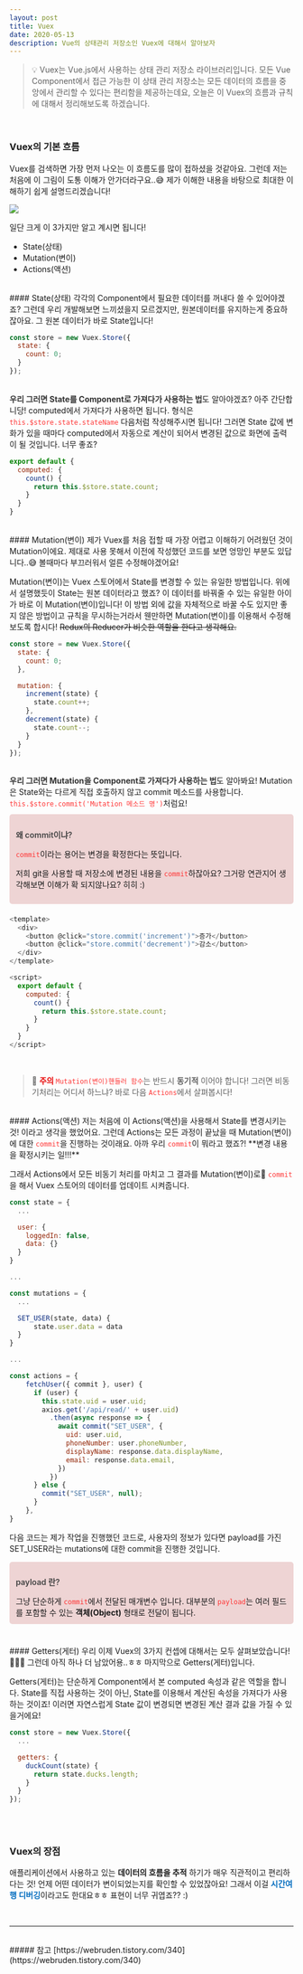 ```yaml
---
layout: post
title: Vuex
date: 2020-05-13
description: Vue의 상태관리 저장소인 Vuex에 대해서 알아보자
---
```


> 💡 Vuex는 Vue.js에서 사용하는 상태 관리 저장소 라이브러리입니다.
모든 Vue Component에서 접근 가능한 이 상태 관리 저장소는 모든 데이터의 흐름을 중앙에서 관리할 수 있다는 편리함을 제공하는데요, 오늘은 이 Vuex의 흐름과 규칙에 대해서 정리해보도록 하겠습니다.

<br />

### Vuex의 기본 흐름
Vuex를 검색하면 가장 먼저 나오는 이 흐름도를 많이 접하셨을 것같아요.
그런데 저는 처음에 이 그림이 도통 이해가 안가더라구요..😅
제가 이해한 내용을 바탕으로 최대한 이해하기 쉽게 설명드리겠습니다!
<div class="img_row">
	<img class="col three" src="{{ site.baseurl }}/img/Vuex.png">
</div>

일단 크게 이 3가지만 알고 계시면 됩니다!
<ul>
  <li>State(상태)</li>
  <li>Mutation(변이)</li>
  <li>Actions(액션)</li>
</ul>

<br />
#### State(상태)
각각의 Component에서 필요한 데이터를 꺼내다 쓸 수 있어야겠죠?
그런데 우리 개발해보면 느끼셨을지 모르겠지만, 원본데이터를 유지하는게 중요하잖아요. 그 원본 데이터가 바로 State입니다!

```javascript
const store = new Vuex.Store({
  state: {
    count: 0;
  }
});
```

<br />
<span style="color: #333; font-weight: bold;">우리 그러면 State를 Component로 가져다가 사용하는 법</span>도 알아야겠죠?
아주 간단합니당! computed에서 가져다가 사용하면 됩니다.
형식은 <code style="color: #FF3636;">this.$store.state.stateName</code> 다음처럼 작성해주시면 됩니다!
그러면 State 값에 변화가 있을 때마다 computed에서 자동으로 계산이 되어서 변경된 값으로 화면에 출력이 될 것입니다. 너무 좋죠?

```javascript
export default {
  computed: {
    count() {
      return this.$store.state.count;
    }
  }
}
```

<br />
#### Mutation(변이)
제가 Vuex를 처음 접할 때 가장 어렵고 이해하기 어려웠던 것이 Mutation이에요.
제대로 사용 못해서 이전에 작성했던 코드를 보면 엉망인 부분도 있답니다..😅 볼때마다 부끄러워서 얼른 수정해야겠어요!

Mutation(변이)는 Vuex 스토어에서 State를 변경할 수 있는 유일한 방법입니다.
위에서 설명했듯이 State는 원본 데이터라고 했죠? 이 데이터를 바꿔줄 수 있는 유일한 아이가 바로 이 Mutation(변이)입니다!
이 방법 외에 값을 자체적으로 바꿀 수도 있지만 좋지 않은 방법이고 규칙을 무시하는거라서 웬만하면 Mutation(변이)를 이용해서 수정해보도록 합시다!
<del>Redux의 Reducer가 비슷한 역할을 한다고 생각해요.</del>

```javascript
const store = new Vuex.Store({
  state: {
    count: 0;
  },

  mutation: {
    increment(state) {
      state.count++;
    },
    decrement(state) {
      state.count--;
    }
  }
});
```

<br />
<span style="color: #333; font-weight: bold;">우리 그러면 Mutation을 Component로 가져다가 사용하는 법</span>도 알아봐요!
Mutation은 State와는 다르게 직접 호출하지 않고 commit 메소드를 사용합니다.
<code style="color: #FF3636;">this.$store.commit('Mutation 메소드 명')</code>처럼요!

<br />

<div style="background-color: #eed4d4; margin: 10px 0 20px; padding: 0.7rem; border-radius: 5px">
  <p style="color: #444; font-weight: 600;">왜 commit이냐?</p>
  <code style="color: #FF3636;">commit</code>이라는 용어는 변경을 확정한다는 뜻입니다.

  저희 git을 사용할 때 저장소에 변경된 내용을 <code style="color: #FF3636;">commit</code>하잖아요? 그거랑 연관지어 생각해보면 이해가 확 되지않나요? 히히 :)
</div>

```javascript
<template>
  <div>
    <button @click="store.commit('increment')">증가</button>
    <button @click="store.commit('decrement')">감소</button>
  </div>
</template>

<script>
  export default {
    computed: {
      count() {
        return this.$store.state.count;
      }
    }
  }
</script>
```
<br />

> 🚨 <span style="color: #e80404; font-weight: bold;">주의 </span>
<code style="color: #FF3636;">Mutation(변이)핸들러 함수</code>는 반드시 **동기적** 이어야 합니다!
그러면 비동기처리는 어디서 하느냐? 바로 다음 <code style="color: #FF3636;">Actions</code>에서 살펴봅시다!

<br />
#### Actions(액션)
저는 처음에 이 Actions(액션)을 사용해서 State를 변경시키는 것! 이라고 생각을 했었어요. 그런데 Actions는 모든 과정이 끝났을 때 Mutation(변이)에 대한 <code style="color: #FF3636;">commit</code>을 진행하는 것이래요.
아까 우리 <code style="color: #FF3636;">commit</code>이 뭐라고 했죠?! **변경 내용을 확정시키는 일!!!**

그래서 Actions에서 모든 비동기 처리를 마치고 그 결과를 Mutation(변이)로 <code style="color: #FF3636;">commit</code>을 해서 Vuex 스토어의 데이터를 업데이트 시켜줍니다.

```javascript
const state = {
  ...

  user: {
    loggedIn: false,
    data: {}
  }
}

...

const mutations = {
  ...

  SET_USER(state, data) {
      state.user.data = data
  }
}

...

const actions = {
    fetchUser({ commit }, user) {
      if (user) {
        this.state.uid = user.uid;
        axios.get('/api/read/' + user.uid)
          .then(async response => {
            await commit("SET_USER", {
              uid: user.uid,
              phoneNumber: user.phoneNumber,
              displayName: response.data.displayName,
              email: response.data.email,
            })
          })
      } else {
        commit("SET_USER", null);
      }
    },
}
```

다음 코드는 제가 작업을 진행했던 코드로, 사용자의 정보가 있다면 payload를 가진 SET_USER라는 mutations에 대한 commit을 진행한 것입니다.

<div style="background-color: #eed4d4; margin: 10px 0 20px; padding: 0.7rem; border-radius: 5px">
  <p style="color: #444; font-weight: 600;">payload 란?</p>
  그냥 단순하게 <code style="color: #FF3636;">commit</code>에서 전달된 매개변수 입니다.
  대부분의 <code style="color: #FF3636;">payload</code>는 여러 필드를 포함할 수 있는 <b>객체(Object)</b> 형태로 전달이 됩니다.
</div>

<br />
#### Getters(게터)
우리 이제 Vuex의 3가지 컨셉에 대해서는 모두 살펴보았습니다! 👏👏👏
그런데 아직 하나 더 남았어용..ㅎㅎ 마지막으로 Getters(게터)입니다.

Getters(게터)는 단순하게 Component에서 본 computed 속성과 같은 역할을 합니다.
State를 직접 사용하는 것이 아닌, State를 이용해서 계산된 속성을 가져다가 사용하는 것이죠!
이러면 자연스럽게 State 값이 변경되면 변경된 계산 결과 값을 가질 수 있을거에요!

```javascript
const store = new Vuex.Store({
  ...

  getters: {
    duckCount(state) {
      return state.ducks.length;
    }
  }
});
```

<br />
<br />

### Vuex의 장점
애플리케이션에서 사용하고 있는 **데이터의 흐름을 추적** 하기가 매우 직관적이고 편리하다는 것!
언제 어떤 데이터가 변이되었는지를 확인할 수 있었잖아요! 그래서 이걸 <span style="color: #006cbf; font-weight: bold;">시간여행 디버깅</span>이라고도 한대요ㅎㅎ 표현이 너무 귀엽죠?? :)



<br />
<hr />
<br />
##### 참고
[https://webruden.tistory.com/340](https://webruden.tistory.com/340)
